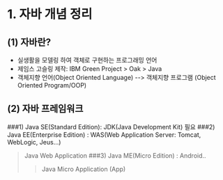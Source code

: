 # 1. 자바 개념 정리

## (1) 자바란?
- 실생활을 모델링 하여 객체로 구현하는 프로그래밍 언어
- 제임스 고슬링 제작: IBM Green Project > Oak > Java
- 객체지향 언어(Object Oriented Language) --> 객체지향 프로그램 (Object Oriented Program/OOP)
	
## (2) 자바 프레임워크
###1) Java SE(Standard Edition): JDK(Java Development Kit) 필요
###2) Java EE(Enterprise Edition) : WAS(Web Application Server: Tomcat, WebLogic, Jeus...)
>Java Web Application
###3) Java ME(Micro Edition) : Android..
>>Java Micro Application (App)